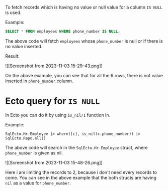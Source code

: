 To fetch records which is having no value or null value for a column `IS NULL` is used.  

Example:

``` SQL
SELECT * FROM employees WHERE phone_number IS NULL;
```

The above code will fetch `employees` whose `phone_number` is null or if there is no value inserted.

Result:

![[Screenshot from 2023-11-03 15-29-43.png]]

On the above example, you can see that for all the 6 rows, there is not value inserted in `phone_number` column.

# Ecto query for `IS NULL`

In Ecto you can do it by using `is_nil/1` function in.

Example:

``` Ecto
SqlEcto.Hr.Employee |> where([c], is_nil(c.phone_number)) |> SqlEcto.Repo.all()
```

The above code will search in the `SqlEcto.Hr.Employee` struct, where `phone_number` is given as nil. 

![[Screenshot from 2023-11-03 15-48-26.png]]

Here i am limiting the records to 2, because i don't need every records to come. You can see in the above example that the both structs are having `nil` as a value for `phone_number`.
